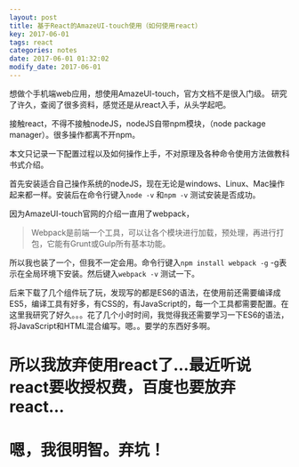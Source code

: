 ```yaml
---
layout: post
title: 基于React的AmazeUI-touch使用（如何使用react）
key: 2017-06-01
tags: react
categories: notes
date: 2017-06-01 01:32:02
modify_date: 2017-06-01
---
```


想做个手机端web应用，想使用AmazeUI-touch，官方文档不是很入门级。
研究了许久，查阅了很多资料，感觉还是从react入手，从头学起吧。

<!--more-->

接触react，不得不接触nodeJS，nodeJS自带npm模块，（node package manager）。很多操作都离不开npm。

本文只记录一下配置过程以及如何操作上手，不对原理及各种命令使用方法做教科书式介绍。

首先安装适合自己操作系统的nodeJS，现在无论是windows、Linux、Mac操作起来都一样。安装后在命令行键入```node -v``` 和```npm -v``` 测试安装是否成功。

因为AmazeUI-touch官网的介绍一直用了webpack，
> Webpack是前端一个工具，可以让各个模块进行加载，预处理，再进行打包，它能有Grunt或Gulp所有基本功能。

所以我也装了一个，但我不一定会用。命令行键入```npm install webpack -g``` -g表示在全局环境下安装。然后键入```webpack -v``` 测试一下。

后来下载了几个组件玩了玩，发现写的都是ES6的语法，在使用前还需要编译成ES5，编译工具有好多，有CSS的，有JavaScript的，每一个工具都需要配置。在这里我研究了好久。。。花了几个小时时间，我觉得我还需要学习一下ES6的语法，将JavaScript和HTML混合编写。嗯。。要学的东西好多啊。

# 所以我放弃使用react了...最近听说react要收授权费，百度也要放弃react...

# 嗯，我很明智。弃坑！
